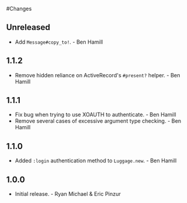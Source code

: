 #Changes

## Unreleased

* Add `Message#copy_to!`. - Ben Hamill

## 1.1.2

* Remove hidden reliance on ActiveRecord's `#present?` helper. - Ben Hamill

## 1.1.1

* Fix bug when trying to use XOAUTH to authenticate. - Ben Hamill
* Remove several cases of excessive argument type checking. - Ben Hamill

## 1.1.0

* Added `:login` authentication method to `Luggage.new`. - Ben Hamill

## 1.0.0

* Initial release. - Ryan Michael & Eric Pinzur
